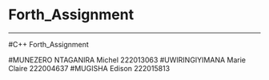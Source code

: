 # Forth_Assignment
------------------
#C++ Forth_Assignment

#MUNEZERO NTAGANIRA Michel 222013063 
#UWIRINGIYIMANA Marie Claire 222004637 
#MUGISHA Edison 222015813
